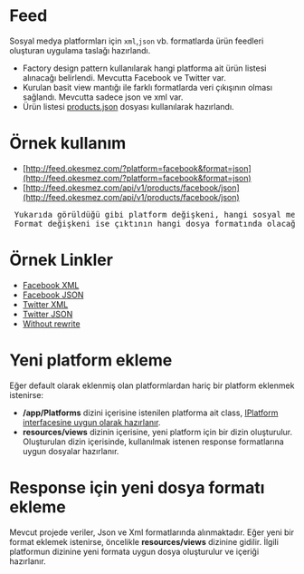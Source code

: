 # Feed
Sosyal medya platformları için  `xml`,`json` vb. formatlarda ürün feedleri oluşturan uygulama taslağı hazırlandı. 
- Factory design pattern kullanılarak hangi platforma ait ürün listesi alınacağı belirlendi. Mevcutta Facebook ve Twitter var.
- Kurulan basit view mantığı ile farklı formatlarda veri çıkışının olması sağlandı. Mevcutta sadece json ve xml var.
- Ürün listesi [products.json](https://github.com/ofke-yazilim/feed/blob/main/includes/products.json "Ürünler") dosyası kullanılarak hazırlandı.

# Örnek kullanım
 - [http://feed.okesmez.com/?platform=facebook&format=json](http://feed.okesmez.com/?platform=facebook&format=json)
 - [http://feed.okesmez.com/api/v1/products/facebook/json](http://feed.okesmez.com/api/v1/products/facebook/json)
<pre>
 Yukarıda görüldüğü gibi platform değişkeni, hangi sosyal medya ortamı için çıktı alınacağını belirler.
 Format değişkeni ise çıktının hangi dosya formatında olacağını belirtir.
</pre>

# Örnek Linkler
 - [Facebook XML](http://feed.okesmez.com/api/v1/products/facebook/xml)
 - [Facebook JSON](http://feed.okesmez.com/api/v1/products/facebook/json)
 - [Twitter XML](http://feed.okesmez.com/api/v1/products/twitter/xml)
 - [Twitter JSON](http://feed.okesmez.com/api/v1/products/twitter/json)
 - [Without rewrite](http://feed.okesmez.com/?platform=facebook&format=json)
 
# Yeni platform ekleme
Eğer default olarak eklenmiş olan platformlardan hariç bir platform eklenmek istenirse:
- **/app/Platforms** dizini içerisine istenilen platforma ait class, 
[IPlatform interfacesine uygun olarak hazırlanır](https://github.com/ofke-yazilim/feed/blob/main/app/Platforms/IPlatform.php "IPlatform.php"). 
- **resources/views** dizinin içerisine, yeni platform için bir dizin oluşturulur. 
Oluşturulan dizin içerisinde, kullanılmak istenen response formatlarına uygun dosyalar hazırlanır.

# Response için yeni dosya formatı ekleme
Mevcut projede veriler, Json ve Xml formatlarında alınmaktadır. Eğer yeni bir format eklemek istenirse, öncelikle **resources/views** dizinine gidilir. 
İlgili platformun dizinine yeni formata uygun dosya oluşturulur ve içeriği hazırlanır.